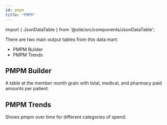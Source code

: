 ```yaml
---
id: pmpm
title: "PMPM"
---
```


import { JsonDataTable } from '@site/src/components/JsonDataTable';

There are two main output tables from this data mart:
- PMPM Builder
- PMPM Trends

## PMPM Builder

A table at the member month grain with total, medical, and pharmacy paid amounts per patient. 

<JsonDataTable jsonPath="nodes.model\.pmpm\.pmpm__pmpm_builder.columns" />

## PMPM Trends

Shows pmpm over time for different categories of spend.

<JsonDataTable jsonPath="nodes.model\.pmpm\.pmpm__pmpm_trends.columns" />